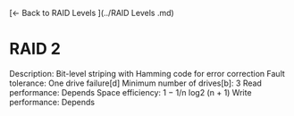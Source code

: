 [← Back to RAID Levels ](../RAID Levels .md)

# RAID 2

Description: Bit-level striping with Hamming code for error correction
Fault tolerance: One drive failure[d]
Minimum number of drives[b]: 3
Read performance: Depends
Space efficiency: 1 − 1/n log2 (n + 1)
Write performance: Depends